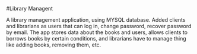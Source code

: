 #Library Managent

A library management application, using MYSQL database. Added clients and librarians as users that can log in, change password, recover password by email.
The app stores data about the books and users, allows clients to borrows books by certain conditions, and librarians have to manage thing like adding books, removing them, etc.
